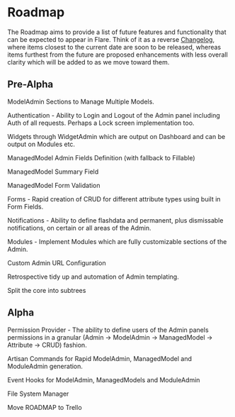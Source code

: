 # Roadmap
The Roadmap aims to provide a list of future features and functionality that can be expected to appear in Flare. Think of it as a reverse [Changelog](CHANGELOG.md), where items closest to the current date are soon to be released, whereas items furthest from the future are proposed enhancements with less overall clarity which will be added to as we move toward them.

## Pre-Alpha
ModelAdmin Sections to Manage Multiple Models.

Authentication - Ability to Login and Logout of the Admin panel including Auth of all requests. Perhaps a Lock screen implementation too.

Widgets through WidgetAdmin which are output on Dashboard and can be output on Modules etc.

ManagedModel Admin Fields Definition (with fallback to Fillable)

ManagedModel Summary Field

ManagedModel Form Validation

Forms - Rapid creation of CRUD for different attribute types using built in Form Fields.

Notifications - Ability to define flashdata and permanent, plus dismissable notifications, on certain or all areas of the Admin.

Modules - Implement Modules which are fully customizable sections of the Admin.

Custom Admin URL Configuration

Retrospective tidy up and automation of Admin templating.

Split the core into subtrees


## Alpha
Permission Provider - The ability to define users of the Admin panels permissions in a granular (Admin -> ModelAdmin -> ManagedModel -> Attribute -> CRUD) fashion.

Artisan Commands for Rapid ModelAdmin, ManagedModel and ModuleAdmin generation.

Event Hooks for ModelAdmin, ManagedModels and ModuleAdmin

File System Manager




Move ROADMAP to Trello
